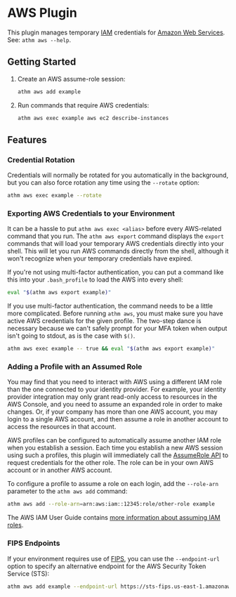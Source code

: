 # AWS Plugin

This plugin manages temporary [IAM](https://docs.aws.amazon.com/iam/) credentials for [Amazon Web Services](https://aws.amazon.com/). See: `athm aws --help`.

## Getting Started

1. Create an AWS assume-role session:

    ```sh
    athm aws add example
    ```

2. Run commands that require AWS credentials:

    ```sh
    athm aws exec example aws ec2 describe-instances
    ```

## Features

### Credential Rotation

Credentials will normally be rotated for you automatically in the background, but you can also force rotation any time using the `--rotate` option:

```sh
athm aws exec example --rotate
```

### Exporting AWS Credentials to your Environment

It can be a hassle to put `athm aws exec <alias>` before every AWS-related command that you run. The `athm aws export` command displays the `export` commands that will load your temporary AWS credentials directly into your shell. This will let you run AWS commands directly from the shell, although it won't recognize when your temporary credentials have expired.

If you're not using multi-factor authentication, you can put a command like this into your `.bash_profile` to load the AWS into every shell:

```sh
eval "$(athm aws export example)"
```

If you use multi-factor authentication, the command needs to be a little more complicated. Before running `athm aws`, you must make sure you have active AWS credentials for the given profile. The two-step dance is necessary because we can't safely prompt for your MFA token when output isn't going to stdout, as is the case with `$()`.

```sh
athm aws exec example -- true && eval "$(athm aws export example)"
```

### Adding a Profile with an Assumed Role

You may find that you need to interact with AWS using a different IAM role than the one connected to your identity provider. For example, your identity provider integration may only grant read-only access to resources in the AWS Console, and you need to assume an expanded role in order to make changes. Or, if your company has more than one AWS account, you may login to a single AWS account, and then assume a role in another account to access the resources in that account.

AWS profiles can be configured to automatically assume another IAM role when you establish a session. Each time you establish a new AWS session using such a profiles, this plugin will immediately call the [AssumeRole API](https://docs.aws.amazon.com/STS/latest/APIReference/API_AssumeRole.html) to request credentials for the other role. The role can be in your own AWS account or in another AWS account.

To configure a profile to assume a role on each login, add the `--role-arn` parameter to the `athm aws add` command:

```sh
athm aws add --role-arn=arn:aws:iam::12345:role/other-role example

```

The AWS IAM User Guide contains [more information about assuming IAM roles](https://docs.aws.amazon.com/IAM/latest/UserGuide/id_roles_use.html).

### FIPS Endpoints

If your environment requires use of [FIPS](https://aws.amazon.com/compliance/fips/), you can use the `--endpoint-url` option to specify an alternative endpoint for the AWS Security Token Service (STS):

```sh
athm aws add example --endpoint-url https://sts-fips.us-east-1.amazonaws.com

```
